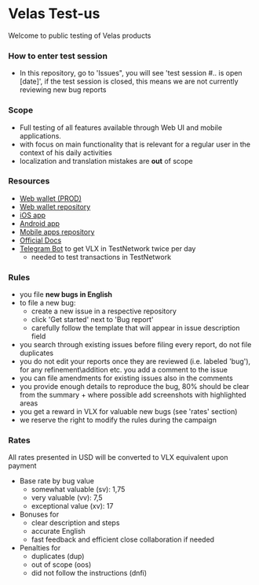 # Velas Test-us
Welcome to public testing of Velas products

### How to enter test session
- In this repository, go to 'Issues", you will see 'test session #.. is open [date]', if the test session is closed, this means we are not currently reviewing new bug reports

### Scope

- Full testing of all features available through Web UI and mobile applications. 
- with focus on main functionality that is relevant for a regular user in the context of his daily activities
- localization and translation mistakes are **out** of scope

### Resources

- [Web wallet (PROD)](https://wallet.velas.com/) 
- [Web wallet repository](https://github.com/velas/JsWallet)
- [iOS app](https://apps.apple.com/us/app/velas-mobile-wallet/id1541032748)
- [Android app](https://play.google.com/store/apps/details?id=com.velas.mobile_wallet&hl=en&gl=US)
- [Mobile apps repository](https://github.com/velas/mobile-wallet)
- [Official Docs](https://support.velas.com/hc/en-150/sections/360004308360-Questions-and-answers)
- [Telegram Bot](https://t.me/velas_faucet_bot) to get VLX in TestNetwork twice per day
  - needed to test transactions in TestNetwork

### Rules

- you file **new bugs in English**
- to file a new bug:
  - create a new issue in a respective repository
  - click 'Get started' next to 'Bug report'
  - carefully follow the template that will appear in issue description field
- you search through existing issues before filing every report, do not file duplicates
- you do not edit your reports once they are reviewed (i.e. labeled 'bug'), for any refinement\addition etc. you add a comment to the issue
- you can file amendments for existing issues also in the comments
- you provide enough details to reproduce the bug, 80% should be clear from the summary + where possible add screenshots with highlighted areas 
- you get a reward in VLX for valuable new bugs (see 'rates' section)
- we reserve the right to modify the rules during the campaign

### Rates
All rates presented in USD will be converted to VLX equivalent upon payment

- Base rate by bug value
  - somewhat valuable (sv): 1,75
  - very valuable (vv): 7,5
  - exceptional value (xv): 17
- Bonuses for
  - clear description and steps
  - accurate English
  - fast feedback and efficient close collaboration if needed
- Penalties for
  - duplicates (dup)
  - out of scope (oos)
  - did not follow the instructions (dnfi)
